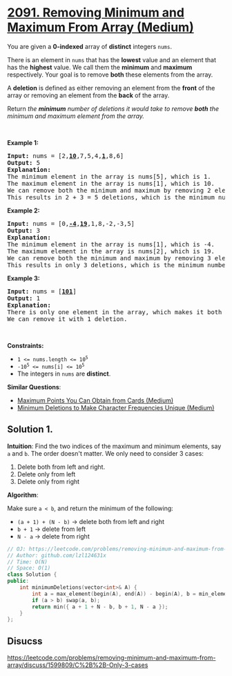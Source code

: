 # [2091. Removing Minimum and Maximum From Array (Medium)](https://leetcode.com/problems/removing-minimum-and-maximum-from-array/)

<p>You are given a <strong>0-indexed</strong> array of <strong>distinct</strong> integers <code>nums</code>.</p>

<p>There is an element in <code>nums</code> that has the <strong>lowest</strong> value and an element that has the <strong>highest</strong> value. We call them the <strong>minimum</strong> and <strong>maximum</strong> respectively. Your goal is to remove <strong>both</strong> these elements from the array.</p>

<p>A <strong>deletion</strong> is defined as either removing an element from the <strong>front</strong> of the array or removing an element from the <strong>back</strong> of the array.</p>

<p>Return <em>the <strong>minimum</strong> number of deletions it would take to remove <strong>both</strong> the minimum and maximum element from the array.</em></p>

<p>&nbsp;</p>
<p><strong>Example 1:</strong></p>

<pre><strong>Input:</strong> nums = [2,<u><strong>10</strong></u>,7,5,4,<u><strong>1</strong></u>,8,6]
<strong>Output:</strong> 5
<strong>Explanation:</strong> 
The minimum element in the array is nums[5], which is 1.
The maximum element in the array is nums[1], which is 10.
We can remove both the minimum and maximum by removing 2 elements from the front and 3 elements from the back.
This results in 2 + 3 = 5 deletions, which is the minimum number possible.
</pre>

<p><strong>Example 2:</strong></p>

<pre><strong>Input:</strong> nums = [0,<u><strong>-4</strong></u>,<u><strong>19</strong></u>,1,8,-2,-3,5]
<strong>Output:</strong> 3
<strong>Explanation:</strong> 
The minimum element in the array is nums[1], which is -4.
The maximum element in the array is nums[2], which is 19.
We can remove both the minimum and maximum by removing 3 elements from the front.
This results in only 3 deletions, which is the minimum number possible.
</pre>

<p><strong>Example 3:</strong></p>

<pre><strong>Input:</strong> nums = [<u><strong>101</strong></u>]
<strong>Output:</strong> 1
<strong>Explanation:</strong>  
There is only one element in the array, which makes it both the minimum and maximum element.
We can remove it with 1 deletion.
</pre>

<p>&nbsp;</p>
<p><strong>Constraints:</strong></p>

<ul>
	<li><code>1 &lt;= nums.length &lt;= 10<sup>5</sup></code></li>
	<li><code>-10<sup>5</sup> &lt;= nums[i] &lt;= 10<sup>5</sup></code></li>
	<li>The integers in <code>nums</code> are <strong>distinct</strong>.</li>
</ul>


**Similar Questions**:
* [Maximum Points You Can Obtain from Cards (Medium)](https://leetcode.com/problems/maximum-points-you-can-obtain-from-cards/)
* [Minimum Deletions to Make Character Frequencies Unique (Medium)](https://leetcode.com/problems/minimum-deletions-to-make-character-frequencies-unique/)

## Solution 1.

**Intuition**: Find the two indices of the maximum and minimum elements, say `a` and `b`. The order doesn't matter. We only need to consider 3 cases:
1. Delete both from left and right.
2. Delete only from left
3. Delete only from right

**Algorithm**:

Make sure `a < b`, and return the minimum of the following:
* `(a + 1) + (N - b)` -> delete both from left and right
* `b + 1` -> delete from left
* `N - a` -> delete from right

```cpp
// OJ: https://leetcode.com/problems/removing-minimum-and-maximum-from-array/
// Author: github.com/lzl124631x
// Time: O(N)
// Space: O(1)
class Solution {
public:
    int minimumDeletions(vector<int>& A) {
        int a = max_element(begin(A), end(A)) - begin(A), b = min_element(begin(A), end(A)) - begin(A), N = A.size();
        if (a > b) swap(a, b);
        return min({ a + 1 + N - b, b + 1, N - a });
    }
};
```

## Disucss

https://leetcode.com/problems/removing-minimum-and-maximum-from-array/discuss/1599809/C%2B%2B-Only-3-cases
